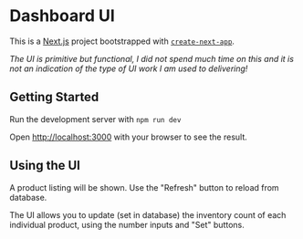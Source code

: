 # Dashboard UI

This is a [Next.js](https://nextjs.org) project bootstrapped with [`create-next-app`](https://nextjs.org/docs/app/api-reference/create-next-app).

_The UI is primitive but functional, I did not spend much time on this and it is not an indication of the type of UI work I am used to delivering!_

## Getting Started

Run the development server with `npm run dev`

Open [http://localhost:3000](http://localhost:3000) with your browser to see the result.

## Using the UI

A product listing will be shown. Use the "Refresh" button to reload from database.

The UI allows you to update (set in database) the inventory count of each individual product, using the number inputs and "Set" buttons.
